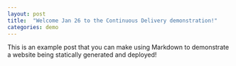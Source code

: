```yaml
---
layout: post
title:  "Welcome Jan 26 to the Continuous Delivery demonstration!"
categories: demo
---
```


This is an example post that you can make using Markdown to demonstrate a website being statically generated and deployed!
